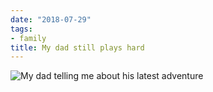 ```yaml
---
date: "2018-07-29"
tags:
- family
title: My dad still plays hard
---
```


![My dad telling me about his latest adventure](/img/2018/2018-07-29-My-dad-telling-me-about-riding-this-board-earlier.jpg)
